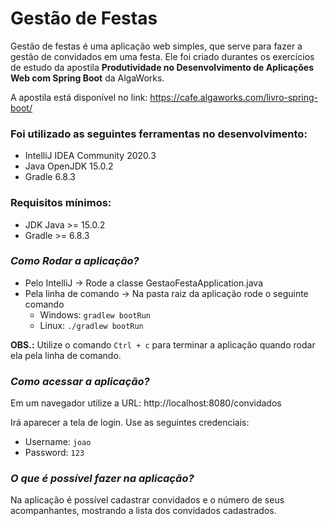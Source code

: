# Gestão de Festas

Gestão de festas é uma aplicação web simples, que serve para fazer a gestão de convidados em uma festa.
Ele foi criado durantes os exercícios de estudo da apostila **Produtividade no Desenvolvimento de Aplicações Web com Spring Boot** da AlgaWorks.

A apostila está disponível no link: https://cafe.algaworks.com/livro-spring-boot/

### Foi utilizado as seguintes ferramentas no desenvolvimento:

* IntelliJ IDEA Community 2020.3
* Java OpenJDK 15.0.2
* Gradle 6.8.3

### Requisitos mínimos:
* JDK Java >= 15.0.2
* Gradle   >=  6.8.3

### *Como Rodar a aplicação?*
* Pelo IntelliJ -> Rode a classe GestaoFestaApplication.java
* Pela linha de comando -> Na pasta raiz da aplicação rode o seguinte comando  
  * Windows: `gradlew bootRun`
  * Linux: `./gradlew bootRun`

**OBS.:** Utilize o comando `Ctrl + c` para terminar a aplicação quando rodar ela pela linha de comando.

### *Como acessar a aplicação?*
Em um navegador utilize a URL: http://localhost:8080/convidados

Irá aparecer a tela de login. Use as seguintes credenciais:
* Username: `joao`
* Password: `123`

### *O que é possível fazer na aplicação?*

Na aplicação é possível cadastrar convidados e o número de seus acompanhantes, mostrando a lista dos convidados cadastrados.
